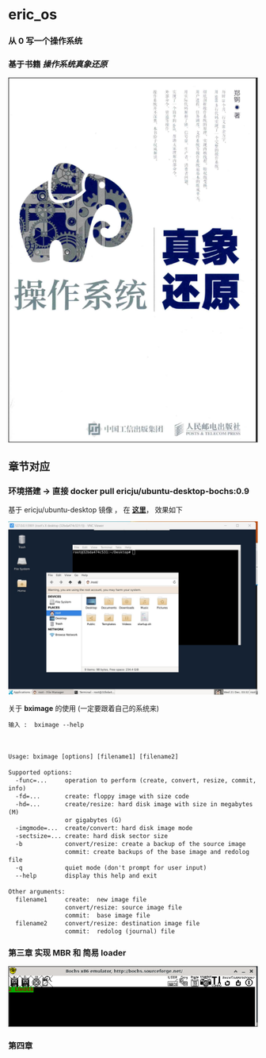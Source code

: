 # eric_os


### 从 0 写一个操作系统

### 基于书籍      ***操作系统真象还原*** 

![](https://github.com/Eric-is-good/eric_os/raw/main/imgs/1.png)





## 章节对应



### 环境搭建   ->  直接 docker  pull  ericju/ubuntu-desktop-bochs:0.9

基于 ericju/ubuntu-desktop 镜像  ， 在 [**这里**](https://github.com/Eric-is-good/docker-ubuntu-desktop)， 效果如下

![](https://github.com/Eric-is-good/docker-ubuntu-desktop/raw/main/pics/1.jpg)



关于 **bximage** 的使用 (一定要跟着自己的系统来)

```shell
输入 :  bximage --help



Usage: bximage [options] [filename1] [filename2]

Supported options:
  -func=...     operation to perform (create, convert, resize, commit, info)
  -fd=...       create: floppy image with size code
  -hd=...       create/resize: hard disk image with size in megabytes (M)
                or gigabytes (G)
  -imgmode=...  create/convert: hard disk image mode
  -sectsize=... create: hard disk sector size
  -b            convert/resize: create a backup of the source image
                commit: create backups of the base image and redolog file
  -q            quiet mode (don't prompt for user input)
  --help        display this help and exit

Other arguments:
  filename1     create:  new image file
                convert/resize: source image file
                commit:  base image file
  filename2     convert/resize: destination image file
                commit:  redolog (journal) file

```



### 第三章    实现 MBR 和 简易 loader   

![](https://github.com/Eric-is-good/eric_os/raw/main/imgs/3.png)





### 第四章  


